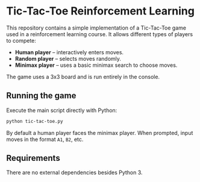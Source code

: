 # Tic-Tac-Toe Reinforcement Learning

This repository contains a simple implementation of a Tic-Tac-Toe game used in a reinforcement learning course. It allows different types of players to compete:

- **Human player** – interactively enters moves.
- **Random player** – selects moves randomly.
- **Minimax player** – uses a basic minimax search to choose moves.

The game uses a 3x3 board and is run entirely in the console.

## Running the game

Execute the main script directly with Python:

```bash
python tic-tac-toe.py
```

By default a human player faces the minimax player. When prompted, input moves in the format `A1`, `B2`, etc.

## Requirements

There are no external dependencies besides Python 3.
